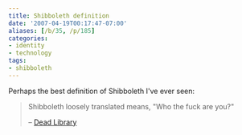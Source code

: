 ```yaml
---
title: Shibboleth definition
date: '2007-04-19T00:17:47-07:00'
aliases: [/b/35, /p/185]
categories:
- identity
- technology
tags:
- shibboleth
---
```

Perhaps the best definition of Shibboleth I've ever seen:

> Shibboleth loosely translated means, "Who the fuck are you?"
>
> <footer>– <a href="http://vkwn.com/deadlibrary/2007/03/27/goodbye-athens-hello-shibboleth-and-federated-access-management/">Dead Library</a></footer>
